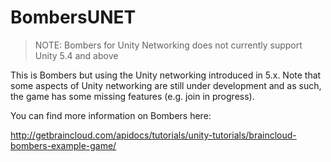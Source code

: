 # BombersUNET

> NOTE: Bombers for Unity Networking does not currently support Unity 5.4 and above

This is Bombers but using the Unity networking introduced in 5.x. Note that some aspects of Unity networking are still under development and as such, the game has some missing features (e.g. join in progress).

You can find more information on Bombers here:

http://getbraincloud.com/apidocs/tutorials/unity-tutorials/braincloud-bombers-example-game/